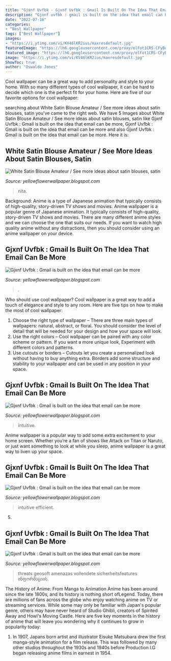 ```yaml
---
title: "Gjxnf Uvfbk - Gjxnf Uvfbk : Gmail Is Built On The Idea That Email Can Be More"
description: "Gjxnf uvfbk : gmail is built on the idea that email can be more"
date: "2022-07-16"
categories:
- "Best Wallpaper"
tags: ["Best Wallpaper"]
images:
- "https://i.ytimg.com/vi/KV46lKR2ius/maxresdefault.jpg"
featuredImage: "https://lh6.googleusercontent.com/proxy/elFot1CRS-CFyBoNmVk5ojNxWB27e1ghdpV7OkE13olcD31Yc2zQ7xJgyT_tOqeBP4_CqB_4y2iURfSOE84ZnMbdEbLsmNtq3jTQhvzeJSNg1wT184MJPlMj_GQQ01x_uAbN=w1200-h630-p-k-no-nu"
featured_image: "https://lh6.googleusercontent.com/proxy/elFot1CRS-CFyBoNmVk5ojNxWB27e1ghdpV7OkE13olcD31Yc2zQ7xJgyT_tOqeBP4_CqB_4y2iURfSOE84ZnMbdEbLsmNtq3jTQhvzeJSNg1wT184MJPlMj_GQQ01x_uAbN=w1200-h630-p-k-no-nu"
image: "https://i.ytimg.com/vi/KV46lKR2ius/maxresdefault.jpg"
ShowToc: true
author: "Oswaldo Jones"
---
```



Cool wallpaper can be a great way to add personality and style to your home. With so many different types of cool wallpaper, it can be hard to decide which one is the perfect fit for your home. Here are five of our favorite options for cool wallpaper: 

	

		
searching about White Satin Blouse Amateur / See more ideas about satin blouses, satin you've came to the right web. We have 5 Images about White Satin Blouse Amateur / See more ideas about satin blouses, satin like Gjxnf Uvfbk : Gmail is built on the idea that email can be more, Gjxnf Uvfbk : Gmail is built on the idea that email can be more and also Gjxnf Uvfbk : Gmail is built on the idea that email can be more. Here it is:
		
    
## White Satin Blouse Amateur / See More Ideas About Satin Blouses, Satin

<img loading=lazy src="https://lh3.googleusercontent.com/proxy/CgJaGB_Y_hJaKgnGQR8vTrYaGLjZg2l2uxA9oVhUTqS9BmxXvskj8vZK4J3Y6LNbUU1mJt_z7i3n59k8FzpYFGYkuhBFbcGj8s4Z_UiTXqL4Cw0HlKF3x3TeUXGSXYG2Qxnfo9nzB5q3ZEnJ4SaouPm_bLhCoz3c85M" onerror="this.onerror=null;this.src='https://tse4.mm.bing.net/th?id=OIP.aW7tBBuEU90ILXXHHBi3vwHaDL&amp;pid=15.1';" alt="White Satin Blouse Amateur / See more ideas about satin blouses, satin">

_Source: yellowflowerwallpaper.blogspot.com_

>nita. 

	

Background: Anime is a type of Japanese animation that typically consists of high-quality, story-driven TV shows and movies.
Anime wallpaper is a popular genre of Japanese animation. It typically consists of high-quality, story-driven TV shows and movies. There are many different anime styles and we can choose the one that suits our needs. If you want to watch high quality anime without any distractions, then you should consider using an anime wallpaper on your device.

    
## Gjxnf Uvfbk : Gmail Is Built On The Idea That Email Can Be More

<img loading=lazy src="https://lh6.googleusercontent.com/proxy/elFot1CRS-CFyBoNmVk5ojNxWB27e1ghdpV7OkE13olcD31Yc2zQ7xJgyT_tOqeBP4_CqB_4y2iURfSOE84ZnMbdEbLsmNtq3jTQhvzeJSNg1wT184MJPlMj_GQQ01x_uAbN=w1200-h630-p-k-no-nu" onerror="this.onerror=null;this.src='https://tse3.mm.bing.net/th?id=OIP.H73DjoI163OL7Au3OwwM7wHaBJ&amp;pid=15.1';" alt="Gjxnf Uvfbk : Gmail is built on the idea that email can be more">

_Source: yellowflowerwallpaper.blogspot.com_

>. 

	

Who should use cool wallpaper?
Cool wallpaper is a great way to add a touch of elegance and style to any room. Here are five tips on how to make the most of cool wallpaper: 
1) Choose the right type of wallpaper – There are three main types of wallpapers: natural, abstract, or floral. You should consider the level of detail that will be needed for your design and how your space will look. 
2) Use the right colors – Cool wallpaper can be paired with any color scheme or pattern. If you want a more unique look, Experiment with different colors and patterns. 
3) Use cutouts or borders – Cutouts let you create a personalized look without having to buy anything extra. Borders add some structure and stability to your wallpaper and can be used in any position in your space.

    
## Gjxnf Uvfbk : Gmail Is Built On The Idea That Email Can Be More

<img loading=lazy src="https://i.ytimg.com/vi/KV46lKR2ius/maxresdefault.jpg" onerror="this.onerror=null;this.src='https://tse4.mm.bing.net/th?id=OIP.kRu2ecCB-BKgEDEPZ29FCwHaEK&amp;pid=15.1';" alt="Gjxnf Uvfbk : Gmail is built on the idea that email can be more">

_Source: yellowflowerwallpaper.blogspot.com_

>intuitive. 

	

Anime wallpaper is a popular way to add some extra excitement to your home screen. Whether you’re a fan of shows like Attack on Titan or Naruto, or just want something to look at while you sleep, anime wallpaper is a great way to liven up your space.

    
## Gjxnf Uvfbk : Gmail Is Built On The Idea That Email Can Be More

<img loading=lazy src="https://ktonanovenkogo.ru/wp-content/uploads/2015/10/email-imail.jpg" onerror="this.onerror=null;this.src='https://tse1.mm.bing.net/th?id=OIP.ktAs2OZZhnkMcGMBUPp9cAHaFL&amp;pid=15.1';" alt="Gjxnf Uvfbk : Gmail is built on the idea that email can be more">

_Source: yellowflowerwallpaper.blogspot.com_

>intuitive efficient. 

	

5.

    
## Gjxnf Uvfbk : Gmail Is Built On The Idea That Email Can Be More

<img loading=lazy src="https://lh3.googleusercontent.com/854P5RMeTWWALGFhS4bZGH1kGKejwbOJwHcw7XyFS1hbSa7Ncd04NAw4Y8amHkG-4tmfSEHvWlijxQEPhbDGZJP4QNyA6M25mscCtpw=w960" onerror="this.onerror=null;this.src='https://tse1.mm.bing.net/th?id=OIP.42qn32N1nChMOAGJ_VobDgHaO0&amp;pid=15.1';" alt="Gjxnf Uvfbk : Gmail is built on the idea that email can be more">

_Source: yellowflowerwallpaper.blogspot.com_

>threats geosoft amenazas vollendete sicherheitsfeatures ინფორმაციის. 

	

The History of Anime: From Manga to Animation
Anime has been around since the late 1800s, and its history is nothing short ofLegend. Today, there are millions of fans across the globe who enjoy watching anime on TV or streaming services. While some may only be familiar with Japan's popular genre, others may have never heard of Studio Ghibli, creators of Spirited Away and Howl's Moving Castle. Here are five key moments in the history of anime that will leave you wondering why it continues to grow in popularity today:
1) In 1907, Japans born artist and illustrator Eisuke Matsubara drew the first manga-style animation for a film release. This was followed by many other studios throughout the 1930s and 1940s before Production I.G began releasing anime films in earnest in 1954.


